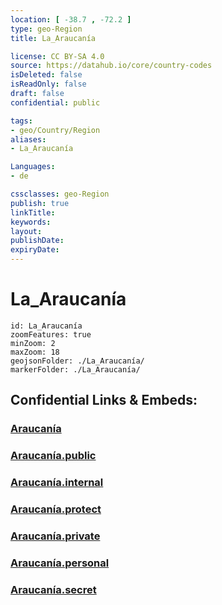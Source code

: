 ```yaml
---
location: [ -38.7 , -72.2 ] 
type: geo-Region
title: La_Araucanía

license: CC BY-SA 4.0
source: https://datahub.io/core/country-codes
isDeleted: false
isReadOnly: false
draft: false
confidential: public

tags:
- geo/Country/Region
aliases:
- La_Araucanía

Languages:
- de

cssclasses: geo-Region
publish: true
linkTitle: 
keywords: 
layout: 
publishDate: 
expiryDate: 
---
```


# La_Araucanía

```leaflet
id: La_Araucanía
zoomFeatures: true 
minZoom: 2 
maxZoom: 18
geojsonFolder: ./La_Araucanía/
markerFolder: ./La_Araucanía/
```


## Confidential Links & Embeds: 

### [Araucanía](/_Standards/Earth/Continent/America~South/Chile/regions~Chile/Araucanía.md) 

### [Araucanía.public](/_public/Earth/Continent/America~South/Chile/regions~Chile/Araucanía.public.md) 

### [Araucanía.internal](/_internal/Earth/Continent/America~South/Chile/regions~Chile/Araucanía.internal.md) 

### [Araucanía.protect](/_protect/Earth/Continent/America~South/Chile/regions~Chile/Araucanía.protect.md) 

### [Araucanía.private](/_private/Earth/Continent/America~South/Chile/regions~Chile/Araucanía.private.md) 

### [Araucanía.personal](/_personal/Earth/Continent/America~South/Chile/regions~Chile/Araucanía.personal.md) 

### [Araucanía.secret](/_secret/Earth/Continent/America~South/Chile/regions~Chile/Araucanía.secret.md)

